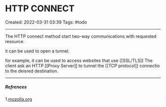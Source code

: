 # HTTP CONNECT
Created: 2022-03-31 03:39
Tags: #todo
____

The HTTP connect method start two-way communications with requested resource.

it can be used to open a tunnel.

for example, it can be used to access websites that use [[SSL/TLS]] 
The client ask an HTTP [[Proxy Server]] to tunnel the [[TCP protocol]] connectio to the deisred destination.

_____
##### Refrences
1.[mozolla.org](https://developer.mozilla.org/en-US/docs/Web/HTTP/Methods/CONNECT)

